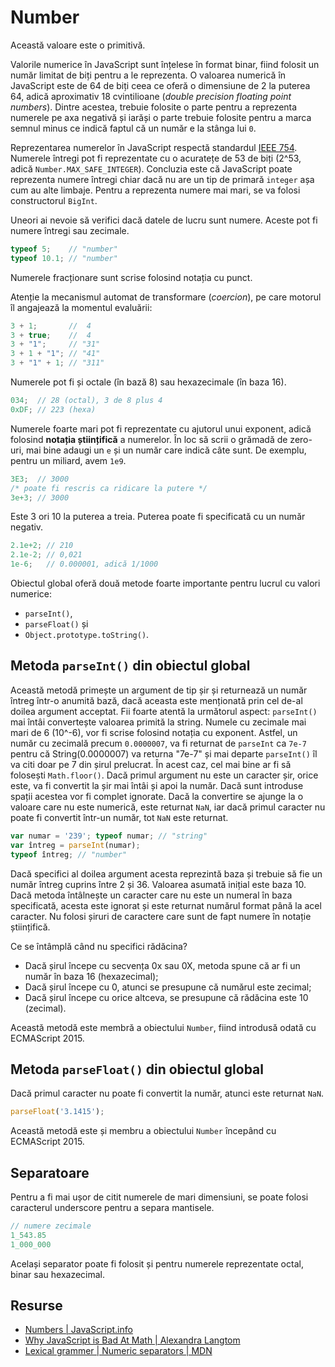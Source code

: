 # Number

Această valoare este o primitivă.

Valorile numerice în JavaScript sunt înțelese în format binar, fiind folosit un număr limitat de biți pentru a le reprezenta. O valoarea numerică în JavaScript este de 64 de biți ceea ce oferă o dimensiune de 2 la puterea 64, adică aproximativ 18 cvintilioane (*double precision floating point numbers*). Dintre acestea, trebuie folosite o parte pentru a reprezenta numerele pe axa negativă și iarăși o parte trebuie folosite pentru a marca semnul minus ce indică faptul că un număr e la stânga lui `0`.

Reprezentarea numerelor în JavaScript respectă standardul [IEEE 754](https://en.wikipedia.org/wiki/IEEE_754-2008_revision).
Numerele întregi pot fi reprezentate cu o acuratețe de 53 de biți (2^53, adică `Number.MAX_SAFE_INTEGER`). Concluzia este că JavaScript poate reprezenta numere întregi chiar dacă nu are un tip de primară `integer` așa cum au alte limbaje. Pentru a reprezenta numere mai mari, se va folosi constructorul `BigInt`.

Uneori ai nevoie să verifici dacă datele de lucru sunt numere. Aceste pot fi numere întregi sau zecimale.

```javascript
typeof 5;    // "number"
typeof 10.1; // "number"
```

Numerele fracționare sunt scrise folosind notația cu punct.

Atenție la mecanismul automat de transformare (*coercion*), pe care motorul îl angajează la momentul evaluării:

```javascript
3 + 1;       //  4
3 + true;    //  4
3 + "1";     // "31"
3 + 1 + "1"; // "41"
3 + "1" + 1; // "311"
```

Numerele pot fi și octale (în bază 8) sau hexazecimale (în baza 16).

```javascript
034;  // 28 (octal), 3 de 8 plus 4
0xDF; // 223 (hexa)
```

Numerele foarte mari pot fi reprezentate cu ajutorul unui exponent, adică folosind  **notația științifică** a numerelor. În loc să scrii o grămadă de zero-uri, mai bine adaugi un `e` și un număr care indică câte sunt. De exemplu, pentru un miliard, avem `1e9`.

```javascript
3E3;  // 3000
/* poate fi rescris ca ridicare la putere */
3e+3; // 3000
```

Este 3 ori 10 la puterea a treia. Puterea poate fi specificată cu un număr negativ.

```javascript
2.1e+2; // 210
2.1e-2; // 0,021
1e-6;   // 0.000001, adică 1/1000
```

Obiectul global oferă două metode foarte importante pentru lucrul cu valori numerice:
- `parseInt()`,
- `parseFloat()` și
- `Object.prototype.toString()`.

## Metoda `parseInt()` din obiectul global

Această metodă primește un argument de tip șir și returnează un număr întreg într-o anumită bază, dacă aceasta este menționată prin cel de-al doilea argument acceptat. Fii foarte atentă la următorul aspect: `parseInt()` mai întâi convertește valoarea primită la string. Numele cu zecimale mai mari de 6 (10^-6), vor fi scrise folosind notația cu exponent. Astfel, un număr cu zecimală precum `0.0000007`, va fi returnat de `parseInt` ca `7e-7` pentru că String(0.0000007) va returna "7e-7" și mai departe `parseInt()` îl va citi doar pe 7 din șirul prelucrat. În acest caz, cel mai bine ar fi să folosești `Math.floor()`.
Dacă primul argument nu este un caracter șir, orice este, va fi convertit la șir mai întâi și apoi la număr. Dacă sunt introduse spații acestea vor fi complet ignorate. Dacă la convertire se ajunge la o valoare care nu este numerică, este returnat `NaN`, iar dacă primul caracter nu poate fi convertit într-un număr, tot `NaN` este returnat.

```javascript
var numar = '239'; typeof numar; // "string"
var întreg = parseInt(numar);
typeof întreg; // "number"
```

Dacă specifici al doilea argument acesta reprezintă baza și trebuie să fie un număr întreg cuprins între 2 și 36. Valoarea asumată inițial este baza 10.
Dacă metoda întâlnește un caracter care nu este un numeral în baza specificată, acesta este ignorat și este returnat numărul format până la acel caracter. Nu folosi șiruri de caractere care sunt de fapt numere în notație științifică.

Ce se întâmplă când nu specifici rădăcina?

-   Dacă șirul începe cu secvența 0x sau 0X, metoda spune că ar fi un număr în baza 16 (hexazecimal);
-   Dacă șirul începe cu 0, atunci se presupune că numărul este zecimal;
-   Dacă șirul începe cu orice altceva, se presupune că rădăcina este 10 (zecimal).

Această metodă este membră a obiectului `Number`, fiind introdusă odată cu ECMAScript 2015.

## Metoda `parseFloat()` din obiectul global

Dacă primul caracter nu poate fi convertit la număr, atunci este returnat `NaN`.

```javascript
parseFloat('3.1415');
```

Această metodă este și membru a obiectului `Number` începând cu ECMAScript 2015.

## Separatoare

Pentru a fi mai ușor de citit numerele de mari dimensiuni, se poate folosi caracterul underscore pentru a separa mantisele.

```javascript
// numere zecimale
1_543.85
1_000_000
```

Același separator poate fi folosit și pentru numerele reprezentate octal, binar sau hexazecimal.

## Resurse

- [Numbers | JavaScript.info](https://javascript.info/number)
- [Why JavaScript is Bad At Math | Alexandra Langtom](https://javascript.plainenglish.io/why-javascript-is-bad-at-math-9b8247640caa)
- [Lexical grammer | Numeric separators | MDN](https://developer.mozilla.org/en-US/docs/Web/JavaScript/Reference/Lexical_grammar)
